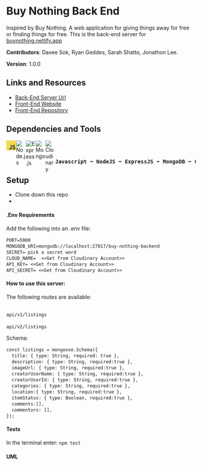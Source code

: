# Buy Nothing Back End

Inspired by Buy Nothing. A web application for giving things away for free or finding things for free. This is the back-end server for [buynothing.netlify.app](https://buynothing-frontend.netlify.app/main)

**Contributors**: Davee Sok, Ryan Geddes, Sarah Shatto, Jonathon Lee.

**Version**: 1.0.0

## Links and Resources

- [Back-End Server Url](https://buynothingbackend.herokuapp.com/)
- [Front-End Website](https://buynothing-frontend.netlify.app/main)
- [Front-End Repository](https://github.com/daveeS987/buy-nothing-frontend)

## Dependencies and Tools

<img align="left" alt="JavaScript" width="26px" src="https://raw.githubusercontent.com/github/explore/80688e429a7d4ef2fca1e82350fe8e3517d3494d/topics/javascript/javascript.png"/>
<img align="left" alt="Node.js" width="26px" src="https://external-content.duckduckgo.com/iu/?u=https%3A%2F%2Fwww.ict.social%2Fimages%2F5728%2Fnodejs_logo.png&f=1&nofb=1"/>
<img align="left" alt="Express.js" width="26px" src="https://expressjs.com/images/express-facebook-share.png"/>
<img align="left" alt="Mongo" width="26px" src="https://external-content.duckduckgo.com/iu/?u=https%3A%2F%2Fcdn.iconscout.com%2Ficon%2Ffree%2Fpng-256%2Fmongodb-3-1175138.png&f=1&nofb=1"/>
<img  align="left" alt="Cloudinary" width="26px" src="https://external-content.duckduckgo.com/iu/?u=https%3A%2F%2Fcloudinary-res.cloudinary.com%2Fimage%2Fupload%2Fc_scale%2Cfl_attachment%2Cw_500%2Fv1%2Flogo%2Ffor_white_bg%2Fcloudinary_icon_for_white_bg.png&f=1&nofb=1"/>

</br>
<br>
<pre>
<b>Javascript ➡ NodeJS ➡ ExpressJS ➡ MongoDB ➡ Cloudinary </b>
</pre>

## Setup

- Clone down this repo
-

#### .Env Requirements

Add the following into an .env file:

```
PORT=5000
MONGODB_URI=mongodb://localhost:27017/buy-nothing-backend
SECRET= pick a secret word
CLOUD_NAME=  <<Get from Cloudinary Account>>
API_KEY= <<Get from Cloudinary Account>>
API_SECRET= <<Get from Cloudinary Account>>
```

#### How to use this server:

The following routes are available:

```

api/v1/listings

api/v2/listings

```

Schema:

```
const listings = mongoose.Schema({
  title: { type: String, required: true },
  description: { type: String, required:true },
  imageUrl: { type: String, required:true },
  creatorUserName: { type: String, required:true },
  creatorUserId: { type: String, required:true },
  categories: { type: String, required:true },
  location:{ type: String, required:true },
  itemStatus: { type: Boolean, required:true },
  comments:[],
  commentors: [],
});
```

#### Tests

<!-- - How do you run tests?
- Any tests of note?
- Describe any tests that you did not complete, skipped, etc -->

In the terminal enter: `npm test`

#### UML

<!-- Link to an image of the UML for your application and response to events -->

<!-- Dev Notes

To see Heroku logs:

heroku logs --tail --app davee-auth-api-server

-->
